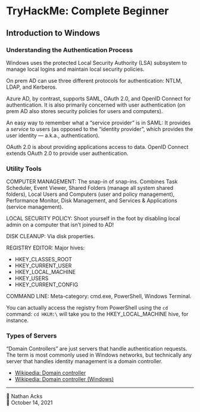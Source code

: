 # TryHackMe: Complete Beginner

## Introduction to Windows

### Understanding the Authentication Process

Windows uses the protected Local Security Authority (LSA) subsystem to manage local logins and maintain local security policies.

On prem AD can use three different protocols for authentication: NTLM, LDAP, and Kerberos.

Azure AD, by contrast, supports SAML, OAuth 2.0, and OpenID Connect for authentication. It is also primarily concerned with user authentication (on prem AD also stores security policies for users and computers).

An easy way to remember what a “service provider” is in SAML: It provides a *service* to users (as opposed to the “identity provider”, which provides the user identity — a.k.a., authentication).

OAuth 2.0 is about providing applications access to data. OpenID Connect extends OAuth 2.0 to provide user authentication.

### Utility Tools

COMPUTER MANAGEMENT: The snap-in of snap-ins. Combines Task Scheduler, Event Viewer, Shared Folders (manage all system shared folders), Local Users and Computers (user and policy management), Performance Monitor, Disk Management, and Services & Applications (service management).

LOCAL SECURITY POLICY: Shoot yourself in the foot by disabling local admin on a computer that isn’t joined to AD!

DISK CLEANUP: Via disk properties.

REGISTRY EDITOR: Major hives:

* HKEY_CLASSES_ROOT
* HKEY_CURRENT_USER
* HKEY_LOCAL_MACHINE
* HKEY_USERS
* HKEY_CURRENT_CONFIG

COMMAND LINE: Meta-category: cmd.exe, PowerShell, Windows Terminal.

You can actually access the registry from PowerShell using the `cd` command: `cd HKLM:\` will take you to the HKEY_LOCAL_MACHINE hive, for instance.

### Types of Servers

“Domain Controllers” are just servers that handle authentication requests. The term is most commonly used in Windows networks, but technically any server that handles identity management is a domain controller.

* [Wikipedia: Domain controller](https://en.wikipedia.org/wiki/Domain_controller)
* [Wikipedia: Domain controller (Windows)](https://en.wikipedia.org/wiki/Domain_controller_%28Windows%29)

- - - -

<span aria-hidden="true">👤</span> Nathan Acks  
<span aria-hidden="true">📅</span> October 14, 2021
